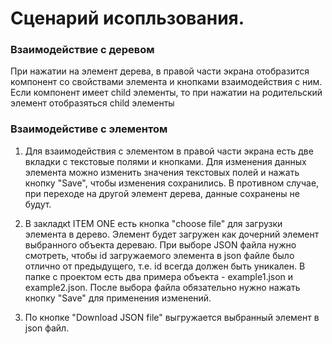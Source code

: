 # Сценарий исопльзования.

### Взаимодействие с деревом

При нажатии на элемент дерева, в правой части экрана отобразится компонент со свойствами элемента и кнопками взаимодействия с ним. Если компонент имеет child элементы, то при нажатии на родительский элемент отобразяться child элементы

### Взаимодейстиве с элементом

1. Для взаимодействия с элементом в правой части экрана есть две вкладки с текстовые полями и кнопками. Для изменения данных элемента можно изменить значения текстовых полей и нажать кнопку "Save", чтобы изменения сохранились. В противном случае, при переходе на другой элемент дерева, данные сохранены не будут.

2. В закладкt ITEM ONE есть кнопка "choose file" для загрузки элемента в дерево. Элемент будет загружен как дочерний элемент выбранного объекта дереваю. При выборе JSON файла нужно смотреть, чтобы id загружаемого элемента в json файле было отлично от предыдущего, т.е. id всегда должен быть уникален. В папке с проектом есть два примера объекта - example1.json и example2.json. После выбора файла обязательно нужно нажать кнопку "Save" для применения изменений.

3. По кнопке "Download JSON file" выгружается выбранный элемент в json файл.
